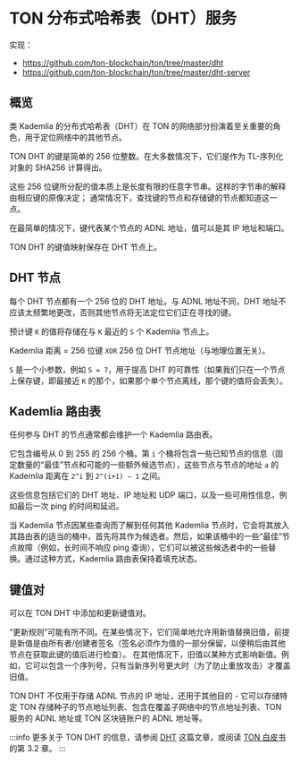 # TON 分布式哈希表（DHT）服务

实现：
* https://github.com/ton-blockchain/ton/tree/master/dht
* https://github.com/ton-blockchain/ton/tree/master/dht-server

## 概览

类 Kademlia 的分布式哈希表（DHT）在 TON 的网络部分扮演着至关重要的角色，用于定位网络中的其他节点。

TON DHT 的键是简单的 256 位整数。在大多数情况下，它们是作为 TL-序列化对象的 SHA256 计算得出。

这些 256 位键所分配的值本质上是长度有限的任意字节串。这样的字节串的解释由相应键的原像决定；
通常情况下，查找键的节点和存储键的节点都知道这一点。

在最简单的情况下，键代表某个节点的 ADNL 地址，值可以是其 IP 地址和端口。

TON DHT 的键值映射保存在 DHT 节点上。

## DHT 节点

每个 DHT 节点都有一个 256 位的 DHT 地址。与 ADNL 地址不同，DHT 地址不应该太频繁地更改，否则其他节点将无法定位它们正在寻找的键。

预计键 `K` 的值将存储在与 `K` 最近的 `S` 个 Kademlia 节点上。

Kademlia 距离 = 256 位键 `XOR` 256 位 DHT 节点地址（与地理位置无关）。

`S` 是一个小参数，例如 `S = 7`，用于提高 DHT 的可靠性（如果我们只在一个节点上保存键，即最接近 `K` 的那个，如果那个单个节点离线，那个键的值将会丢失）。

## Kademlia 路由表

任何参与 DHT 的节点通常都会维护一个 Kademlia 路由表。

它包含编号从 0 到 255 的 256 个桶。第 `i` 个桶将包含一些已知节点的信息（固定数量的“最佳”节点和可能的一些额外候选节点），这些节点与节点的地址 `a` 的 Kademlia 距离在 `2^i` 到 `2^(i+1) − 1` 之间。

这些信息包括它们的 DHT 地址、IP 地址和 UDP 端口，以及一些可用性信息，例如最后一次 ping 的时间和延迟。

当 Kademlia 节点因某些查询而了解到任何其他 Kademlia 节点时，它会将其放入其路由表的适当的桶中，首先将其作为候选者。然后，如果该桶中的一些“最佳”节点故障（例如，长时间不响应 ping 查询），它们可以被这些候选者中的一些替换。通过这种方式，Kademlia 路由表保持着填充状态。

## 键值对

可以在 TON DHT 中添加和更新键值对。

“更新规则”可能有所不同。在某些情况下，它们简单地允许用新值替换旧值，前提是新值是由所有者/创建者签名（签名必须作为值的一部分保留，以便稍后由其他节点在获取此键的值后进行检查）。
在其他情况下，旧值以某种方式影响新值。例如，它可以包含一个序列号，只有当新序列号更大时（为了防止重放攻击）才覆盖旧值。

TON DHT 不仅用于存储 ADNL 节点的 IP 地址，还用于其他目的 - 它可以存储特定 TON 存储种子的节点地址列表、包含在覆盖子网络中的节点地址列表、TON 服务的 ADNL 地址或 TON 区块链账户的 ADNL 地址等。

:::info
更多关于 TON DHT 的信息，请参阅 [DHT](/develop/network/dht) 这篇文章，或阅读 [TON 白皮书](https://docs.ton.org/ton.pdf) 的第 3.2 章。
:::
